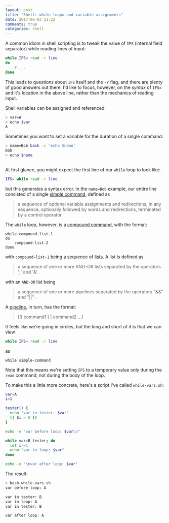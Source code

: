 ```yaml
---
layout: post
title: "Shell: while loops and variable assignments"
date: 2017-06-03 11:22
comments: true
categories: shell
---
```


A common idiom in shell scripting is to tweak the value of `IFS` (internal field separator) while reading lines of input:
```sh
while IFS= read -r line
do
    # ...
done
```
This leads to questions about `IFS` itself and the `-r` flag, and there are plenty of good answers out there. I'd like to focus, however, on the *syntax* of `IFS=` and it's location in the above line, rather than the mechanics of reading input.

Shell variables can be assigned and referenced:
```sh
> var=A
> echo $var
A
```
Sometimes you want to set a variable for the duration of a single command:
```sh
> name=Bob bash -c 'echo $name'
Bob
> echo $name
 
```
At first glance, you might expect the first line of our `while` loop to look like:
```sh
IFS= while read -r line
```
but this generates a syntax error. In the `name=Bob` example, our entire line consisted of a single [simple command](http://pubs.opengroup.org/onlinepubs/9699919799/utilities/V3_chap02.html#tag_18_09_01), defined as
> a sequence of optional variable assignments and redirections, in any sequence, optionally followed by words and redirections, terminated by a control operator.

The `while` loop, however, is a [compound command](http://pubs.opengroup.org/onlinepubs/9699919799/utilities/V3_chap02.html#tag_18_09_04), with the format:
```
while compound-list-1
do
    compound-list-2
done
```
with `compound-list-1` being a sequence of [lists](http://pubs.opengroup.org/onlinepubs/9699919799/utilities/V3_chap02.html#tag_18_09_03). A list is defined as
> a sequence of one or more AND-OR lists separated by the operators ';' and '&'.

with an `AND-OR` list being
> a sequence of one or more pipelines separated by the operators "&&" and "||" .

A [pipeline](http://pubs.opengroup.org/onlinepubs/9699919799/utilities/V3_chap02.html#tag_18_09_02), in turn, has the format:
> [!] command1 [ | command2 ...]

It feels like we're going in circles, but the long and short of it is that we can view
```sh
while IFS= read -r line
```
as
```
while simple-command
```
Note that this means we're setting `IFS` to a temporary value only during the `read` command, not during the body of the loop.

To make this a little more concrete, here's a script I've called `while-vars.sh`:
```sh
var=A
i=1

tester() {
  echo "var in tester: $var"
  (( $i > 0 ))
}

echo -e "var before loop: $var\n"

while var=B tester; do
  let i-=1
  echo "var in loop: $var"
done

echo -e "\nvar after loop: $var"
```

The result:
```sh
> bash while-vars.sh
var before loop: A

var in tester: B
var in loop: A
var in tester: B

var after loop: A
```
